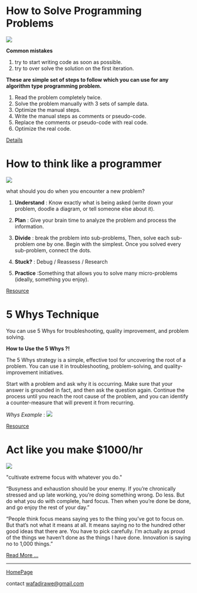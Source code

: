 # How to Solve Programming Problems

![](https://www.freecodecamp.org/news/content/images/2021/01/iStock-527234840.jpg)


**Common mistakes**
1. try to start writing code as soon as possible.
2. try to over solve the solution on the first iteration.

**These are simple set of steps to follow which you can use for any algorithm type programming problem.**

1. Read the problem completely twice.
2. Solve the problem manually with 3 sets of sample data.
3. Optimize the manual steps.
4. Write the manual steps as comments or pseudo-code.
5. Replace the comments or pseudo-code with real code.
6. Optimize the real code.

[Details](https://simpleprogrammer.com/solving-problems-breaking-it-down/)


# How to think like a programmer

![](https://learnappmaking.com/wp-content/uploads/2018/01/think-like-a-programmer.jpg)

what should you do when you encounter a new problem?

1. **Understand** : Know exactly what is being asked (write down your problem, doodle a diagram, or tell someone else about it).

2. **Plan** : Give your brain time to analyze the problem and process the information.

3. **Divide** : break the problem into sub-problems, Then, solve each sub-problem one by one. Begin with the simplest. Once you solved every sub-problem, connect the dots.

4. **Stuck?** : Debug / Reassess / Research

5. **Practice** :Something that allows you to solve many micro-problems (ideally, something you enjoy).

[Resource](https://www.freecodecamp.org/news/how-to-think-like-a-programmer-lessons-in-problem-solving-d1d8bf1de7d2/)

# 5 Whys Technique

You can use 5 Whys for troubleshooting, quality improvement, and problem solving.


**How to Use the 5 Whys ?!**

The 5 Whys strategy is a simple, effective tool for uncovering the root of a problem. You can use it in troubleshooting, problem-solving, and quality-improvement initiatives.

Start with a problem and ask why it is occurring. Make sure that your answer is grounded in fact, and then ask the question again. Continue the process until you reach the root cause of the problem, and you can identify a counter-measure that will prevent it from recurring.


*Whys Example* :
![](https://www.mindtools.com/media/Diagrams/5_Whys_Figure_2_multiple_lanes.jpg)


[Resource](https://www.mindtools.com/pages/article/newTMC_5W.htm)


# Act like you make $1000/hr

![](https://freerangestock.com/sample/59987/time-to-invest-shows-return-on-investment-and-currently.jpg)

"cultivate extreme focus with whatever you do."

“Busyness and exhaustion should be your enemy. If you’re chronically stressed and up late working, you’re doing something wrong. Do less. But do what you do with complete, hard focus. Then when you’re done be done, and go enjoy the rest of your day.”

“People think focus means saying yes to the thing you’ve got to focus on. But that’s not what it means at all. It means saying no to the hundred other good ideas that there are. You have to pick carefully. I’m actually as proud of the things we haven’t done as the things I have done. Innovation is saying no to 1,000 things.”

[Read More ...](https://medium.com/swlh/pretend-your-time-is-worth-1-000-hour-and-youll-become-100x-more-productive-f04628bb3e6d)

***




[HomePage](https://wafaankoush99.github.io/Reading-Notes/READMEcode401.html)  


contact wafadirawe@gmail.com